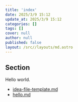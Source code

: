 ```yaml
---
title: 'index'
date: 2025/3/9 15:12
update_at: 2025/3/9 15:12
categories: []
tags: []
cover: null
author: null
published: false
layout: /src//layouts/md.astro
---
```


## Section

Hello world.

- [idea-file-template.md](/note/idea-file-template)
- [hello.md](/note/hello)

